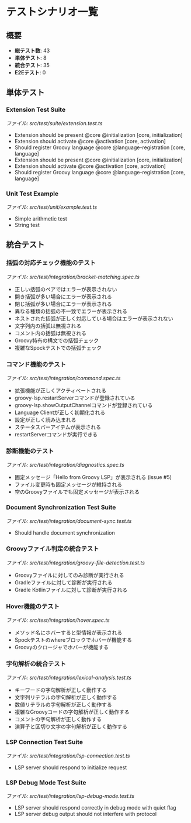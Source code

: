 # テストシナリオ一覧

## 概要

- **総テスト数**: 43
- **単体テスト**: 8
- **統合テスト**: 35
- **E2Eテスト**: 0

## 単体テスト

### Extension Test Suite
*ファイル: src/test/suite/extension.test.ts*

- Extension should be present @core @initialization [core, initialization]
- Extension should activate @core @activation [core, activation]
- Should register Groovy language @core @language-registration [core, language]
- Extension should be present @core @initialization [core, initialization]
- Extension should activate @core @activation [core, activation]
- Should register Groovy language @core @language-registration [core, language]

### Unit Test Example
*ファイル: src/test/unit/example.test.ts*

- Simple arithmetic test
- String test

## 統合テスト

### 括弧の対応チェック機能のテスト
*ファイル: src/test/integration/bracket-matching.spec.ts*

- 正しい括弧のペアではエラーが表示されない
- 開き括弧が多い場合にエラーが表示される
- 閉じ括弧が多い場合にエラーが表示される
- 異なる種類の括弧の不一致でエラーが表示される
- ネストされた括弧が正しく対応している場合はエラーが表示されない
- 文字列内の括弧は無視される
- コメント内の括弧は無視される
- Groovy特有の構文での括弧チェック
- 複雑なSpockテストでの括弧チェック

### コマンド機能のテスト
*ファイル: src/test/integration/command.spec.ts*

- 拡張機能が正しくアクティベートされる
- groovy-lsp.restartServerコマンドが登録されている
- groovy-lsp.showOutputChannelコマンドが登録されている
- Language Clientが正しく初期化される
- 設定が正しく読み込まれる
- ステータスバーアイテムが表示される
- restartServerコマンドが実行できる

### 診断機能のテスト
*ファイル: src/test/integration/diagnostics.spec.ts*

- 固定メッセージ「Hello from Groovy LSP」が表示される (issue #5)
- ファイル変更時も固定メッセージが維持される
- 空のGroovyファイルでも固定メッセージが表示される

### Document Synchronization Test Suite
*ファイル: src/test/integration/document-sync.test.ts*

- Should handle document synchronization

### Groovyファイル判定の統合テスト
*ファイル: src/test/integration/groovy-file-detection.test.ts*

- Groovyファイルに対してのみ診断が実行される
- Gradleファイルに対して診断が実行される
- Gradle Kotlinファイルに対して診断が実行される

### Hover機能のテスト
*ファイル: src/test/integration/hover.spec.ts*

- メソッド名にホバーすると型情報が表示される
- Spockテストのwhereブロックでホバーが機能する
- Groovyのクロージャでホバーが機能する

### 字句解析の統合テスト
*ファイル: src/test/integration/lexical-analysis.test.ts*

- キーワードの字句解析が正しく動作する
- 文字列リテラルの字句解析が正しく動作する
- 数値リテラルの字句解析が正しく動作する
- 複雑なGroovyコードの字句解析が正しく動作する
- コメントの字句解析が正しく動作する
- 演算子と区切り文字の字句解析が正しく動作する

### LSP Connection Test Suite
*ファイル: src/test/integration/lsp-connection.test.ts*

- LSP server should respond to initialize request

### LSP Debug Mode Test Suite
*ファイル: src/test/integration/lsp-debug-mode.test.ts*

- LSP server should respond correctly in debug mode with quiet flag
- LSP server debug output should not interfere with protocol

